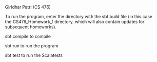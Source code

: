 Giridhar Patri (CS 476)

To run the program, enter the directory with the sbt.build file (in this case the CS476_Homework_1 directory, which will also contain updates for subsequent homeworks). 

sbt compile to compile

sbt run to run the program

sbt test to run the Scalatests 
